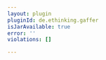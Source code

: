 ```yaml
---
layout: plugin
pluginId: de.ethinking.gaffer
isJarAvailable: true
error: ''
violations: []

---
```

